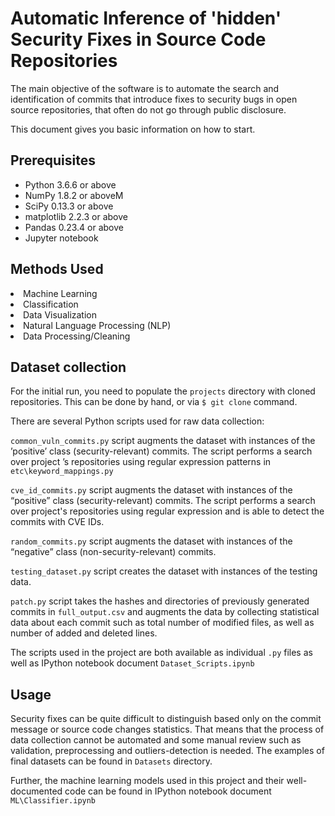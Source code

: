 # Automatic Inference of 'hidden' Security Fixes in Source Code Repositories

The main objective of the software is to automate the search and identification of  commits that introduce fixes to security bugs in open source repositories, that often do not go through public disclosure.

This document gives you basic information on how to start.

## Prerequisites
<ul>
<li>Python 3.6.6 or above
<li>NumPy 1.8.2 or aboveM
<li>SciPy 0.13.3 or above
<li>matplotlib 2.2.3 or above
<li>Pandas 0.23.4 or above
<li>Jupyter notebook
</ul>

## Methods Used
</ul>
<li>Machine Learning
<li>Classification
<li>Data Visualization
<li>Natural Language Processing (NLP)
<li>Data Processing/Cleaning
</ul>


## Dataset collection

For the initial run, you need to populate the `projects` directory with cloned repositories. This can be done by hand, or via `$ git clone` command.

There are several Python scripts used for raw data collection:

`common_vuln_commits.py` script augments the dataset with instances of
the ’positive’ class (security-relevant) commits. The script performs a search over project ’s repositories using regular expression patterns in `etc\keyword_mappings.py`


`cve_id_commits.py` script augments the dataset with instances of the “positive” class (security-relevant) commits. The script performs a search  over project's repositories using regular expression and is able to detect the commits with CVE IDs.

`random_commits.py` script augments the dataset with instances of the “negative” class (non-security-relevant) commits.

`testing_dataset.py` script creates the dataset with instances of the testing data.

`patch.py` script takes the hashes and directories of previously generated commits in `full_output.csv` and augments the data by collecting statistical data about each commit such as total number of modified files, as well as number of added and deleted lines.

The scripts used in the project are both available as individual `.py` files as well as  IPython notebook document `Dataset_Scripts.ipynb`

## Usage


Security fixes can be quite difficult to distinguish based only on the commit message or source code changes statistics. That means that the process of data collection cannot be automated and some manual review such as validation, preprocessing and outliers-detection is needed. The examples of final datasets can be found in `Datasets` directory.

Further, the machine learning models used in this project and their well-documented code can be found in IPython notebook document `ML\Classifier.ipynb`
